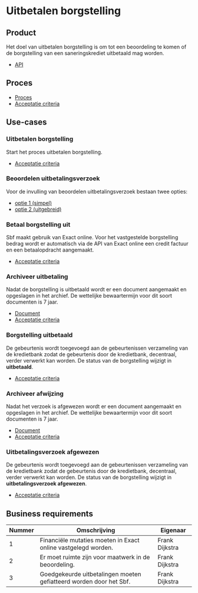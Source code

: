 # Uitbetalen borgstelling

## Product

Het doel van uitbetalen borgstelling is om tot een beoordeling te komen of de borgstelling van een saneringskrediet uitbetaald mag worden.

<!-- einde -->

* [API](product.openapi.yml)

## Proces

* [Proces](proces.bpmn)
* [Acceptatie criteria](proces.feature)

## Use-cases

### Uitbetalen borgstelling

Start het proces uitbetalen borgstelling.

* [Acceptatie criteria](uitbetalen-borgstelling.feature)

### Beoordelen uitbetalingsverzoek

Voor de invulling van beoordelen uitbetalingsverzoek bestaan twee opties:

* [optie 1 (simpel)](beoordelen-uitbetalingsverzoek-simpel/index.md)
* [optie 2 (uitgebreid)](beoordelen-uitbetalingsverzoek-uitgebreid/index.md)

### Betaal borgstelling uit

Sbf maakt gebruik van Exact online. Voor het vastgestelde borgstelling bedrag wordt er automatisch via de API van Exact online een credit factuur en een betaalopdracht aangemaakt.

* [Acceptatie criteria](betaal-borgstelling-uit.feature)

### Archiveer uitbetaling

Nadat de borgstelling is uitbetaald wordt er een document aangemaakt en opgeslagen in het archief. De wettelijke bewaartermijn voor dit soort documenten is 7 jaar.

* [Document](uitbetaling.message.md)
* [Acceptatie criteria](../archiveer.feature)

### Borgstelling uitbetaald

De gebeurtenis wordt toegevoegd aan de gebeurtenissen verzameling van de kredietbank zodat de gebeurtenis door de kredietbank, decentraal, verder verwerkt kan worden. De status van de borgstelling wijzigt in **uitbetaald**.

* [Acceptatie criteria](../verstuur-gebeurtenis.feature)

### Archiveer afwijzing

Nadat het verzoek is afgewezen wordt er een document aangemaakt en opgeslagen in het archief. De wettelijke bewaartermijn voor dit soort documenten is 7 jaar.

* [Document](afwijzing.message.md)
* [Acceptatie criteria](../archiveer.feature)

### Uitbetalingsverzoek afgewezen

De gebeurtenis wordt toegevoegd aan de gebeurtenissen verzameling van de kredietbank zodat de gebeurtenis door de kredietbank, decentraal, verder verwerkt kan worden. De status van de borgstelling wijzigt in **uitbetalingsverzoek afgewezen**.

* [Acceptatie criteria](../verstuur-gebeurtenis.feature)

## Business requirements

| Nummer | Omschrijving                                                                                                                         | Eigenaar                  |
| -------| ------------------------------------------------------------------------------------------------------------------------------------ | ------------------------- |
| 1      | Financiële mutaties moeten in Exact online vastgelegd worden.                                                                        | Frank Dijkstra |
| 2      | Er moet ruimte zijn voor maatwerk in de beoordeling.                                                                                 | Frank Dijkstra |
| 3      | Goedgekeurde uitbetalingen moeten gefiatteerd worden door het Sbf.                                                                   | Frank Dijkstra |

